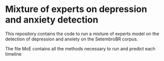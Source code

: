 # Mixture of experts on depression and anxiety detection

This repository contains the code to run a mixture of experts model on the detection of depression and anxiety on the SetembroBR corpus.

The file MoE contains all the methods necessary to run and predict each timeline
